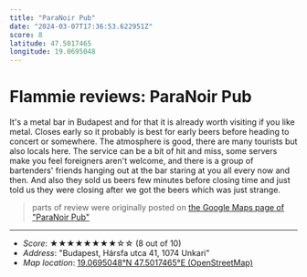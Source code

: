 ```yaml
---
title: "ParaNoir Pub"
date: "2024-03-07T17:36:53.622951Z"
score: 8
latitude: 47.5017465
longitude: 19.0695048
---
```

# Flammie reviews: ParaNoir Pub

It's a metal bar in Budapest and for that it is already worth visiting
if you like metal. Closes early so it probably is best for early beers
before heading to concert or somewhere. The atmosphere is good, there
are many tourists but also locals here. The service can be  a bit of
hit and miss, some servers make you feel foreigners aren't welcome, and
there is a group of bartenders' friends hanging out at the bar staring
at you all every now and then. And also they sold us beers few minutes
before closing time and just told us they were closing after we got the
beers which was just strange.

> parts of review were originally posted on [the Google Maps page of
  "ParaNoir Pub"](https://www.google.com/maps/place//data=!4m2!3m1!1s0x0:0xe2f347ab68adb16e)
* * *
- *Score*: ★★★★★★★★☆☆ (8 out of 10)
- *Address*: "Budapest, Hársfa utca 41, 1074 Unkari"
- *Map location*: [19.0695048°N 47.5017465°E (OpenStreetMap)](https://www.openstreetmap.org/?mlat=47.5017465&mlon=19.0695048&zoom=12)
